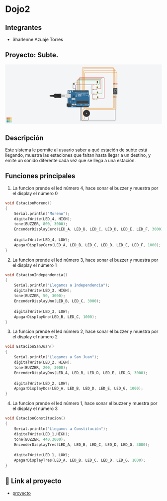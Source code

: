 # Dojo2

## Integrantes 
- Sharlenne Azuaje Torres

## Proyecto: Subte.
![Tinkercad](./Img/Subte.png)

## Descripción
Este sistema le permite al usuario saber a qué estación de subte está llegando, muestra las estaciones que faltan hasta llegar a un destino, y emite un sonido diferente cada vez que se llega a una estación.

## Funciones principales

1) La funcion prende el led número 4, hace sonar el buzzer y muestra por el display el número 0

~~~ C 
void EstacionMoreno()
{
  	Serial.println("Moreno");
    digitalWrite(LED_4, HIGH);
    tone(BUZZER, 800, 3000);
    EncenderDisplayCero(LED_A, LED_B, LED_C, LED_D, LED_E, LED_F, 3000);
    
    digitalWrite(LED_4, LOW);
	ApagarDisplayCero(LED_A, LED_B, LED_C, LED_D, LED_E, LED_F, 1000);
}
~~~

2) La funcion prende el led número 3, hace sonar el buzzer y muestra por el display el número 1

~~~ C 
void EstacionIndependencia()
{
  	Serial.println("Llegamos a Independencia");
    digitalWrite(LED_3, HIGH);
    tone(BUZZER, 50, 3000);
    EncenderDisplayUno(LED_B, LED_C, 3000);
    
    digitalWrite(LED_3, LOW);
    ApagarDisplayUno(LED_B, LED_C, 1000);
}
~~~

3) La funcion prende el led número 2, hace sonar el buzzer y muestra por el display el número 2

~~~ C 
void EstacionSanJuan()
{
  	Serial.println("Llegamos a San Juan");
    digitalWrite(LED_2, HIGH);
    tone(BUZZER, 200, 3000);
    EncenderDisplayDos(LED_A, LED_B, LED_D, LED_E, LED_G, 3000);
    
    digitalWrite(LED_2, LOW);
    ApagarDisplayDos(LED_A, LED_B, LED_D, LED_E, LED_G, 1000);
}
~~~

4) La funcion prende el led número 1, hace sonar el buzzer y muestra por el display el número 3

~~~ C 
void EstacionConstitucion()
{
  	Serial.println("Llegamos a Constitución");
    digitalWrite(LED_1,HIGH);
    tone(BUZZER, 440,3000);
    EncenderDisplayTres(LED_A, LED_B, LED_C, LED_D, LED_G, 3000);
    
    digitalWrite(LED_1, LOW);
    ApagarDisplayTres(LED_A, LED_B, LED_C, LED_D, LED_G, 1000);
}
~~~

## :robot: Link al proyecto
- [proyecto](https://www.tinkercad.com/things/0sEjMTV2qhj-dojo-numero-dos-parte-2-dojo-h/editel?sharecode=cGs-X6zOvj36nuJZor_cqGf5iU8A2Aloe9pJC9Z7jFs)
